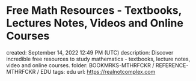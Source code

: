 # Free Math Resources - Textbooks, Lectures Notes, Videos and Online Courses

created: September 14, 2022 12:49 PM (UTC)
description: Discover incredible free resources to study mathematics - textbooks, lecture notes, video and online courses.
folder: BOOKMRKS-MTHRFCKR / REFERENCE-MTHRFCKR / EDU
tags: edu
url: https://realnotcomplex.com